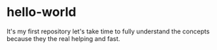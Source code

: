# hello-world
It's my first repository
let's take time to fully understand the concepts
because they the real helping and fast.
